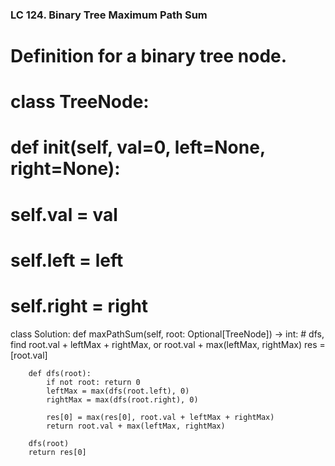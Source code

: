 ### LC 124. Binary Tree Maximum Path Sum
# Definition for a binary tree node.
# class TreeNode:
#     def __init__(self, val=0, left=None, right=None):
#         self.val = val
#         self.left = left
#         self.right = right
class Solution:
    def maxPathSum(self, root: Optional[TreeNode]) -> int:
        # dfs, find root.val + leftMax + rightMax, or root.val + max(leftMax, rightMax)
        res = [root.val]

        def dfs(root):
            if not root: return 0
            leftMax = max(dfs(root.left), 0)
            rightMax = max(dfs(root.right), 0)

            res[0] = max(res[0], root.val + leftMax + rightMax)
            return root.val + max(leftMax, rightMax)
        
        dfs(root)
        return res[0]